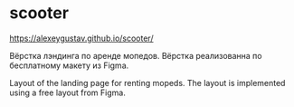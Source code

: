 # scooter
https://alexeygustav.github.io/scooter/


Вёрстка лэндинга по аренде мопедов. Вёрстка реализованна по бесплатному макету из Figma.


Layout of the landing page for renting mopeds. The layout is implemented using a free layout from Figma.
